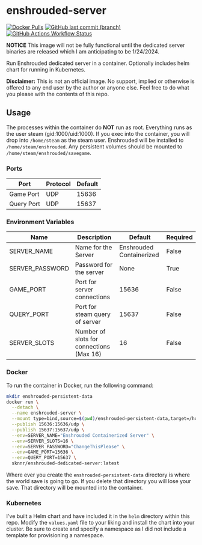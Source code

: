 # enshrouded-server

[![Docker Pulls](https://img.shields.io/docker/pulls/sknnr/enshrouded-dedicated-server)](https://hub.docker.com/r/sknnr/enshrouded-dedicated-server) [![GitHub last commit (branch)](https://img.shields.io/github/last-commit/jsknnr/enshrouded-server/main)](https://github.com/jsknnr/enshrouded-server) [![GitHub Actions Workflow Status](https://img.shields.io/github/actions/workflow/status/jsknnr/enshrouded-server/publish_image.yaml)](https://github.com/jsknnr/enshrouded-server/actions/workflows/publish_image.yaml)

**NOTICE**
This image will not be fully functional until the dedicated server binaries are released which I am anticipating to be 1/24/2024.



Run Enshrouded dedicated server in a container. Optionally includes helm chart for running in Kubernetes.

**Disclaimer:** This is not an official image. No support, implied or otherwise is offered to any end user by the author or anyone else. Feel free to do what you please with the contents of this repo.
## Usage

The processes within the container do **NOT** run as root. Everything runs as the user steam (gid:1000/uid:1000). If you exec into the container, you will drop into `/home/steam` as the steam user. Enshrouded will be installed to `/home/steam/enshrouded`. Any persistent volumes should be mounted to `/home/steam/enshrouded/savegame`.

### Ports

| Port | Protocol | Default |
| ---- | -------- | ------- |
| Game Port | UDP | 15636 |
| Query Port | UDP | 15637 |

### Environment Variables

| Name | Description | Default | Required |
| ---- | ----------- | ------- | -------- |
| SERVER_NAME | Name for the Server | Enshrouded Containerized | False |
| SERVER_PASSWORD | Password for the server | None | True |
| GAME_PORT | Port for server connections | 15636 | False |
| QUERY_PORT | Port for steam query of server | 15637 | False |
| SERVER_SLOTS | Number of slots for connections (Max 16) | 16 | False |

### Docker

To run the container in Docker, run the following command:

```bash
mkdir enshrouded-persistent-data
docker run \
  --detach \
  --name enshrouded-server \
  --mount type=bind,source=$(pwd)/enshrouded-persistent-data,target=/home/steam/enshrouded/savegame \
  --publish 15636:15636/udp \
  --publish 15637:15637/udp \
  --env=SERVER_NAME="Enshrouded Containerized Server" \
  --env=SERVER_SLOTS=16 \
  --env=SERVER_PASSWORD="ChangeThisPlease" \
  --env=GAME_PORT=15636 \
  --env=QUERY_PORT=15637 \
  sknnr/enshrouded-dedicated-server:latest
```

Where ever you create the `enshrouded-persistent-data` directory is where the world save is going to go. If you delete that directory you will lose your save. That directory will be mounted into the container.

### Kubernetes

I've built a Helm chart and have included it in the `helm` directory within this repo. Modify the `values.yaml` file to your liking and install the chart into your cluster. Be sure to create and specify a namespace as I did not include a template for provisioning a namespace.
